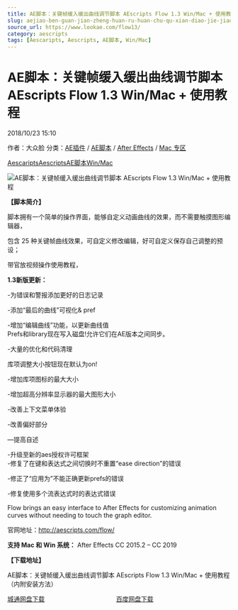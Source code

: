 ```yaml
---
title: AE脚本：关键帧缓入缓出曲线调节脚本 AEscripts Flow 1.3 Win/Mac + 使用教程
slug: aejiao-ben-guan-jian-zheng-huan-ru-huan-chu-qu-xian-diao-jie-jiao-ben-aescripts-flow-1-3-win-mac-shi-yong-jiao-cheng
source_url: https://www.lookae.com/flow13/
category: aescripts
tags: [Aescaripts, Aescripts, AE脚本, Win/Mac]
---
```

# AE脚本：关键帧缓入缓出曲线调节脚本 AEscripts Flow 1.3 Win/Mac + 使用教程

2018/10/23 15:10

作者：大众脸
分类：[AE插件](https://www.lookae.com/after-effects/aechajian/) / [AE脚本](https://www.lookae.com/after-effects/aescripts/) / [After Effects](https://www.lookae.com/after-effects/) / [Mac 专区](https://www.lookae.com/mac-osx/)

[Aescaripts](https://www.lookae.com/tag/aescaripts/)[Aescripts](https://www.lookae.com/tag/aescripts/)[AE脚本](https://www.lookae.com/tag/ae%e8%84%9a%e6%9c%ac/)[Win/Mac](https://www.lookae.com/tag/winmac/)

![AE脚本：关键帧缓入缓出曲线调节脚本 AEscripts Flow 1.3 Win/Mac + 使用教程](https://www.lookae.com/wp-content/uploads/2016/10/Flow.jpg "AE脚本：关键帧缓入缓出曲线调节脚本 AEscripts Flow 1.3 Win/Mac + 使用教程-LookAE.com")

**【脚本简介】**

脚本拥有一个简单的操作界面，能够自定义动画曲线的效果，而不需要触摸图形编辑器，

包含 25 种关键帧曲线效果，可自定义修改编辑，好可自定义保存自己调整的预设；

带官放视频操作使用教程，

**1.3新版更新：**

-为错误和警报添加更好的日志记录

-添加“最后的曲线”可视化& pref

-增加“编辑曲线”功能，以更新曲线值  
Prefs和library现在写入磁盘!允许它们在AE版本之间同步。

-大量的优化和代码清理

库项调整大小按钮现在默认为on!

-增加库项图标的最大大小

-增加超高分辨率显示器的最大图形大小

-改善上下文菜单体验

-改善偏好部分

—提高自述

-升级至新的aes授权许可框架  
-修复了在键和表达式之间切换时不重置“ease direction”的错误

-修正了“应用为”不能正确更新prefs的错误

-修复使用多个流表达式时的表达式错误

Flow brings an easy interface to After Effects for customizing animation curves without needing to touch the graph editor.

官网地址：http://aescripts.com/flow/

**支持 Mac 和 Win 系统：** After Effects CC 2015.2 – CC 2019

**【下载地址】**

AE脚本：关键帧缓入缓出曲线调节脚本 AEscripts Flow 1.3 Win/Mac + 使用教程（内附安装方法）

[城通网盘下载](https://lookae.ctfile.com/fs/680462-316280022)                                         [百度网盘下载](https://pan.baidu.com/s/1eirmt23YFowNO6YdZCLEig)

